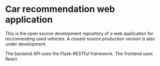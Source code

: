 # Car recommendation web application

This is the open source development repository of a web application for reccomending used vehicles. A closed-source production version is also under development.

The backend API uses the Flask-RESTful framework. The frontend uses React. 